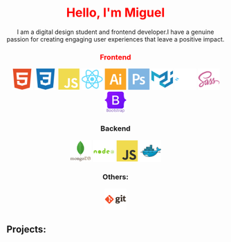 <h1 align="center" color="red"><span style="color:red">Hello, I'm Miguel</span></h1>
<p  align="center">I am a digital design student and frontend developer.I have a genuine passion for creating engaging user experiences that leave a positive impact. </p>


<div  align="center">
  
<h3 style="color:red">Frontend</h3>
<img src="https://github.com/devicons/devicon/blob/master/icons/html5/html5-plain.svg" width="50" height="50"/>
<img src="https://github.com/devicons/devicon/blob/master/icons/css3/css3-plain.svg" width="50" height="50"/>
<img src="https://github.com/devicons/devicon/blob/master/icons/javascript/javascript-plain.svg" width="50" height="50"/>
<img src="https://github.com/devicons/devicon/blob/master/icons/react/react-original.svg" width="50" height="50"/>
<img src="https://github.com/devicons/devicon/blob/master/icons/illustrator/illustrator-plain.svg" width="50" height="50"/>
<img src="https://github.com/devicons/devicon/blob/master/icons/photoshop/photoshop-plain.svg" width="50" height="50"/>
<img src="https://github.com/devicons/devicon/blob/master/icons/materialui/materialui-original.svg" width="50" height="50"/>
<img src="https://github.com/devicons/devicon/blob/master/icons/tailwindcss/tailwindcss-original-wordmark.svg" width="50" height="50"/>
<img src="https://github.com/devicons/devicon/blob/master/icons/sass/sass-original.svg" width="50" height="50"/>
<img src="https://github.com/devicons/devicon/blob/master/icons/bootstrap/bootstrap-original-wordmark.svg" width="50" height="50"/>

<h3  font-weight="bold">Backend</h3>
<img src="https://github.com/devicons/devicon/blob/master/icons/mongodb/mongodb-original-wordmark.svg" width="50" height="50"/>
<img src="https://github.com/devicons/devicon/blob/master/icons/nodejs/nodejs-plain-wordmark.svg" width="50" height="50"/>
<img src="https://github.com/devicons/devicon/blob/master/icons/javascript/javascript-original.svg" width="50" height="50"/>
<img src="https://github.com/devicons/devicon/blob/master/icons/docker/docker-original.svg" width="50" height="50"/>


<h3>Others:</h3>

<img src="https://github.com/devicons/devicon/blob/master/icons/git/git-original-wordmark.svg" width="50" height="50"/>


</div>

<h2>Projects: </h2>




<!--
**Domikel/Domikel** is a ✨ _special_ ✨ repository because its `README.md` (this file) appears on your GitHub profile.

Here are some ideas to get you started:

- 🔭 I’m currently working on ...
- 🌱 I’m currently learning ...
- 👯 I’m looking to collaborate on ...
- 🤔 I’m looking for help with ...
- 💬 Ask me about ...
- 📫 How to reach me: ...
- 😄 Pronouns: ...
- ⚡ Fun fact: ...
-->
